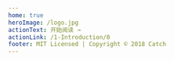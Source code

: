 ```yaml
---
home: true
heroImage: /logo.jpg
actionText: 开始阅读 →
actionLink: /1-Introduction/0
footer: MIT Licensed | Copyright © 2018 Catch
---
```

